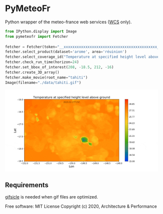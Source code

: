 # PyMeteoFr

Python wrapper of the meteo-france web services ([WCS](https://www.ogc.org/standards/wcs) only).

```python
from IPython.display import Image
from pymeteofr import Fetcher

fetcher = Fetcher(token="__xxxxxxxxxxxxxxxxxxxxxxxxxxxxxxxxxxxxxxxxxxx__")
fetcher.select_product(dataset='arome', area='réuinion')
fetcher.select_coverage_id("Temperature at specified height level above ground")
fetcher.check_run_time(horizon=24)
fetcher.set_bbox_of_interest(208, -18.5, 212, -16)
fetcher.create_3D_array()
fetcher.make_movie(root_name="tahiti")
Image(filename="./data/tahiti.gif")
```
<p align="center">
  <img width="600" src="tahiti.gif" alt="tahiti.gif">
</p>

## Requirements

[gifsicle](https://www.lcdf.org/gifsicle/) is needed when gif files are optimized.


Free software: MIT License
Copyright (c) 2020, Architecture & Performance